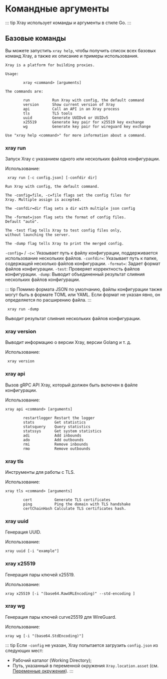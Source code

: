 # Командные аргументы

::: tip
Xray использует команды и аргументы в стиле Go.
:::

## Базовые команды

Вы можете запустить `xray help`, чтобы получить список всех базовых команд Xray, а также их описание и примеры использования.

```
Xray is a platform for building proxies.

Usage:

        xray <command> [arguments]

The commands are:

        run          Run Xray with config, the default command
        version      Show current version of Xray
        api          Call an API in an Xray process
        tls          TLS tools
        uuid         Generate UUIDv4 or UUIDv5
        x25519       Generate key pair for x25519 key exchange
        wg           Generate key pair for wireguard key exchange

Use "xray help <command>" for more information about a command.

```

### xray run

Запуск Xray с указанием одного или нескольких файлов конфигурации.

Использование:

```
 xray run [-c config.json] [-confdir dir]
```

```
Run Xray with config, the default command.

The -config=file, -c=file flags set the config files for 
Xray. Multiple assign is accepted.

The -confdir=dir flag sets a dir with multiple json config

The -format=json flag sets the format of config files. 
Default "auto".

The -test flag tells Xray to test config files only, 
without launching the server.

The -dump flag tells Xray to print the merged config.
```

`-config=` / `-c=`: Указывает путь к файлу конфигурации, поддерживается использование нескольких файлов.
`-confdir=`: Указывает путь к папке, содержащей несколько файлов конфигурации.
`-format=`: Задает формат файлов конфигурации.
`-test`: Проверяет корректность файлов конфигурации.
`-dump`: Выводит объединенный результат слияния нескольких файлов конфигурации.

::: tip
Помимо формата JSON по умолчанию, файлы конфигурации также могут быть в формате TOML или YAML. Если формат не указан явно, он определяется по расширению файла.
:::

```
 xray run -dump
```

Выводит результат слияния нескольких файлов конфигурации.

### xray version

Выводит информацию о версии Xray, версии Golang и т. д.

Использование:

```
 xray version
```

### xray api

Вызов gRPC API Xray, который должен быть включен в файле конфигурации.

Использование:

```
xray api <command> [arguments]
```

```
        restartlogger Restart the logger
        stats         Get statistics
        statsquery    Query statistics
        statssys      Get system statistics
        adi           Add inbounds
        ado           Add outbounds
        rmi           Remove inbounds
        rmo           Remove outbounds
```

### xray tls

Инструменты для работы с TLS.

Использование:

```
xray tls <command> [arguments]
```

```
        cert          Generate TLS certificates
        ping          Ping the domain with TLS handshake
        certChainHash Calculate TLS certificates hash.
```

### xray uuid

Генерация UUID.

Использование:

```
xray uuid [-i "example"]
```

### xray x25519

Генерация пары ключей x25519.

Использование:

```
xray x25519 [-i "(base64.RawURLEncoding)" --std-encoding ]
```

### xray wg

Генерация пары ключей curve25519 для WireGuard.

Использование:

```
xray wg [-i "(base64.StdEncoding)"]
```

::: tip
Если `-config` не указан, Xray попытается загрузить `config.json` из следующих мест:

- Рабочий каталог (Working Directory);
- Путь, указанный в переменной окружения `Xray.location.asset` (см. [Переменные окружения](../config/features/env.md#ресурсные-файлы)).
  :::


